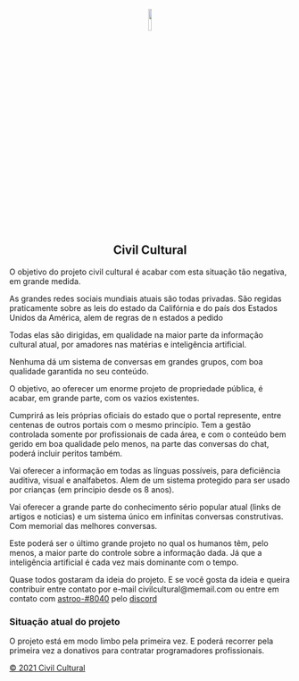 <p align='center'><img src='https://avatars.githubusercontent.com/u/73488089?s=400&u=1bebef5d05c250c406bf9cae1bbfbbfd778bb207&v=15' width='10%'/></p>

<h2 align='center'>Civil Cultural</h2>

<p>O objetivo do projeto civil cultural é acabar com esta situação tão negativa, em grande medida.</p>

<p> As grandes redes sociais mundiais atuais são todas privadas. São regidas praticamente sobre as leis do estado da Califórnia e do país dos Estados Unidos da América, alem de regras de n estados a pedido </p>

<p>Todas elas são dirigidas, em qualidade na maior parte da informação cultural atual, por amadores nas matérias e inteligência artificial.</p>

<p>Nenhuma dá um sistema de conversas em grandes grupos, com boa qualidade garantida no seu conteúdo.</p>

<p> O objetivo, ao oferecer um enorme projeto de propriedade pública, é acabar, em grande parte, com os vazios existentes.</p>

<p>Cumprirá as leis próprias oficiais do estado que o portal represente, entre centenas de outros portais com o mesmo princípio. Tem a gestão controlada somente por profissionais de cada área, e com o conteúdo bem gerido em boa qualidade pelo menos, na parte das conversas do chat, poderá incluir peritos também.</p>

<p> Vai oferecer a informação em todas as línguas possíveis, para deficiência auditiva, visual e analfabetos. Alem de um sistema protegido para ser usado por crianças (em principio desde os 8 anos). </p>

<p> Vai oferecer a grande parte do conhecimento sério popular atual (links de artigos e noticias) e um sistema único em infinitas conversas construtivas. Com memorial das melhores conversas. </p>

<p> Este poderá ser o último grande projeto no qual os humanos têm, pelo menos, a maior parte do controle sobre a informação dada. Já que a inteligência artificial é cada vez mais dominante com o tempo.</p>

<p>Quase todos gostaram da ideia do projeto. E se você gosta da ideia e queira contribuir entre contato por e-mail civilcultural@memail.com ou entre em contato com <a href='https://discord.com'>astroo-#8040</a> pelo <a href='https://discord.com'>discord</a></p> 

<h3>Situação atual do projeto</h3>

<p>O projeto está em modo limbo pela primeira vez. E poderá recorrer pela primeira vez a donativos para contratar programadores profissionais.</p>

<a href='https://github.com/Civil-Cultural/apiCivilCultural/blob/master/LICENCE.MD'>© 2021 Civil Cultural</a>